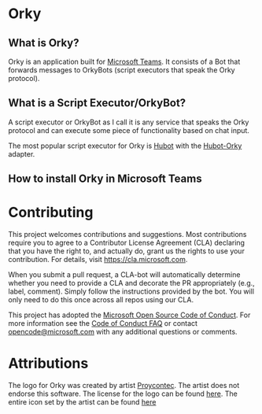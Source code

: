 # Orky
## What is Orky?
Orky is an application built for [Microsoft Teams](https://products.office.com/en-US/microsoft-teams/group-chat-software). It consists of a Bot that forwards messages to OrkyBots (script executors that speak the Orky protocol).

## What is a Script Executor/OrkyBot?
A script executor or OrkyBot as I call it is any service that speaks the Orky protocol and can execute some piece of functionality based on chat input.

The most popular script executor for Orky is [Hubot](https://hubot.github.com/) with the [Hubot-Orky](https://github.com/MattSFT/Orky/tree/master/Hubot-Orky) adapter.

## How to install Orky in Microsoft Teams


# Contributing

This project welcomes contributions and suggestions.  Most contributions require you to agree to a
Contributor License Agreement (CLA) declaring that you have the right to, and actually do, grant us
the rights to use your contribution. For details, visit https://cla.microsoft.com.

When you submit a pull request, a CLA-bot will automatically determine whether you need to provide
a CLA and decorate the PR appropriately (e.g., label, comment). Simply follow the instructions
provided by the bot. You will only need to do this once across all repos using our CLA.

This project has adopted the [Microsoft Open Source Code of Conduct](https://opensource.microsoft.com/codeofconduct/).
For more information see the [Code of Conduct FAQ](https://opensource.microsoft.com/codeofconduct/faq/) or
contact [opencode@microsoft.com](mailto:opencode@microsoft.com) with any additional questions or comments.

# Attributions
The logo for Orky was created by artist [Proycontec](http://www.iconarchive.com/artist/proycontec.html). The artist does not endorse this software. The license for the logo can be found [here](http://creativecommons.org/licenses/by-sa/4.0/). The entire icon set by the artist can be found [here](http://www.iconarchive.com/show/robots-icons-by-proycontec.html)